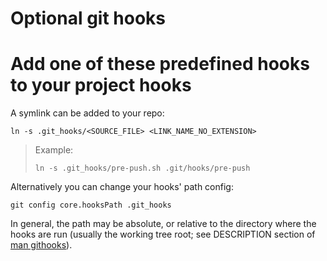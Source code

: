# Optional git hooks

# Add one of these predefined hooks to your project hooks
A symlink can be added to your repo:
```
ln -s .git_hooks/<SOURCE_FILE> <LINK_NAME_NO_EXTENSION>
```
> Example:
> 
> `ln -s .git_hooks/pre-push.sh .git/hooks/pre-push`

Alternatively you can change your hooks' path config:
```
git config core.hooksPath .git_hooks
```

In general, the path may be absolute, or relative to the directory where the hooks are run (usually the working tree root; see DESCRIPTION section of [man githooks](https://git-scm.com/docs/githooks)).

